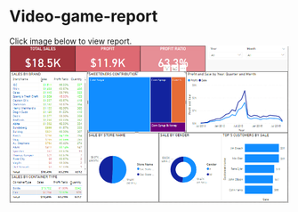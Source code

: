 # Video-game-report
Click image below to view report.
[![Click me](https://github.com/kingsleyobiedeh/PowerBI/blob/master/Root%20Beer%20Report.PNG)](https://app.powerbi.com/view?r=eyJrIjoiN2U0ZjJhMjktMGE1MS00YjZhLTk0MjItYzRhZTgxZDdhY2VkIiwidCI6ImNkMzE5NjcxLTUyZTctNGE2OC1hZmE5LWZjZjhmODlmMDllYSIsImMiOjN9)
